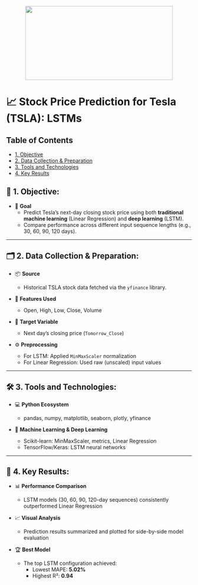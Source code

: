 
<div align="center">
<img src="https://github.com/user-attachments/assets/00cdcc74-2ba2-421d-913e-547540078488" width="400" height="200">
</div>

# 📈 Stock Price Prediction for Tesla (TSLA): LSTMs

## Table of Contents
- [1. Objective](#-1-objective)
- [2. Data Collection & Preparation](#%EF%B8%8F-2-data-collection--preparation)
- [3. Tools and Technologies](#%EF%B8%8F-3-tools-and-technologies)
- [4. Key Results](#-4-key-results)
  
## 🎯 1. Objective:

- 📌 **Goal**
  - Predict Tesla’s next-day closing stock price using both **traditional machine learning** (Linear Regression) and **deep learning** (LSTM).
  - Compare performance across different input sequence lengths (e.g., 30, 60, 90, 120 days).

---

## 🗂️ 2. Data Collection & Preparation:

- 📦 **Source**
  - Historical TSLA stock data fetched via the `yfinance` library.

- 🧮 **Features Used**
  - Open, High, Low, Close, Volume

- 🎯 **Target Variable**
  - Next day’s closing price (`Tomorrow_Close`)

- ⚙️ **Preprocessing**
  - For LSTM: Applied `MinMaxScaler` normalization  
  - For Linear Regression: Used raw (unscaled) input values

---

## 🛠️ 3. Tools and Technologies:

- 💻 **Python Ecosystem**
  - pandas, numpy, matplotlib, seaborn, plotly, yfinance

- 🧰 **Machine Learning & Deep Learning**
  - Scikit-learn: MinMaxScaler, metrics, Linear Regression  
  - TensorFlow/Keras: LSTM neural networks

---

## 📌 4. Key Results:

- 📊 **Performance Comparison**
  - LSTM models (30, 60, 90, 120-day sequences) consistently outperformed Linear Regression

- 📈 **Visual Analysis**
  - Prediction results summarized and plotted for side-by-side model evaluation

- 🏆 **Best Model**
  - The top LSTM configuration achieved:
    - Lowest MAPE: **5.02%**
    - Highest R²: **0.94**
